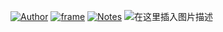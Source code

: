 [![Author](https://img.shields.io/badge/Author-ChuanyangChen-red.svg "Author")](https://github.com/Ulrich2003 "Author")
[![frame](https://img.shields.io/badge/frame-Vue-green.svg "frame")](https://cn.vuejs.org/ "frame")
[![Notes](https://img.shields.io/badge/platform-Markdown-blue.svg "Notes")](https://github.com/Ulrich2003 "Notes")
![在这里插入图片描述](https://img-blog.csdnimg.cn/img_convert/230e66089ec4af2e82bfa769ef4f8890.png#pic_center)
